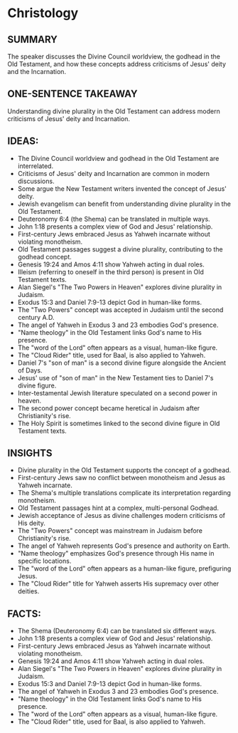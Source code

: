 # Christology

## SUMMARY
The speaker discusses the Divine Council worldview, the godhead in the Old Testament, and how these concepts address criticisms of Jesus' deity and the Incarnation.

## ONE-SENTENCE TAKEAWAY
Understanding divine plurality in the Old Testament can address modern criticisms of Jesus' deity and Incarnation.

## IDEAS:
- The Divine Council worldview and godhead in the Old Testament are interrelated.
- Criticisms of Jesus' deity and Incarnation are common in modern discussions.
- Some argue the New Testament writers invented the concept of Jesus' deity.
- Jewish evangelism can benefit from understanding divine plurality in the Old Testament.
- Deuteronomy 6:4 (the Shema) can be translated in multiple ways.
- John 1:18 presents a complex view of God and Jesus' relationship.
- First-century Jews embraced Jesus as Yahweh incarnate without violating monotheism.
- Old Testament passages suggest a divine plurality, contributing to the godhead concept.
- Genesis 19:24 and Amos 4:11 show Yahweh acting in dual roles.
- Illeism (referring to oneself in the third person) is present in Old Testament texts.
- Alan Siegel's "The Two Powers in Heaven" explores divine plurality in Judaism.
- Exodus 15:3 and Daniel 7:9-13 depict God in human-like forms.
- The "Two Powers" concept was accepted in Judaism until the second century A.D.
- The angel of Yahweh in Exodus 3 and 23 embodies God's presence.
- "Name theology" in the Old Testament links God's name to His presence.
- The "word of the Lord" often appears as a visual, human-like figure.
- The "Cloud Rider" title, used for Baal, is also applied to Yahweh.
- Daniel 7's "son of man" is a second divine figure alongside the Ancient of Days.
- Jesus' use of "son of man" in the New Testament ties to Daniel 7's divine figure.
- Inter-testamental Jewish literature speculated on a second power in heaven.
- The second power concept became heretical in Judaism after Christianity's rise.
- The Holy Spirit is sometimes linked to the second divine figure in Old Testament texts.

## INSIGHTS
- Divine plurality in the Old Testament supports the concept of a godhead.
- First-century Jews saw no conflict between monotheism and Jesus as Yahweh incarnate.
- The Shema's multiple translations complicate its interpretation regarding monotheism.
- Old Testament passages hint at a complex, multi-personal Godhead.
- Jewish acceptance of Jesus as divine challenges modern criticisms of His deity.
- The "Two Powers" concept was mainstream in Judaism before Christianity's rise.
- The angel of Yahweh represents God's presence and authority on Earth.
- "Name theology" emphasizes God's presence through His name in specific locations.
- The "word of the Lord" often appears as a human-like figure, prefiguring Jesus.
- The "Cloud Rider" title for Yahweh asserts His supremacy over other deities.

## FACTS:
- The Shema (Deuteronomy 6:4) can be translated six different ways.
- John 1:18 presents a complex view of God and Jesus' relationship.
- First-century Jews embraced Jesus as Yahweh incarnate without violating monotheism.
- Genesis 19:24 and Amos 4:11 show Yahweh acting in dual roles.
- Alan Siegel's "The Two Powers in Heaven" explores divine plurality in Judaism.
- Exodus 15:3 and Daniel 7:9-13 depict God in human-like forms.
- The angel of Yahweh in Exodus 3 and 23 embodies God's presence.
- "Name theology" in the Old Testament links God's name to His presence.
- The "word of the Lord" often appears as a visual, human-like figure.
- The "Cloud Rider" title, used for Baal, is also applied to Yahweh.

